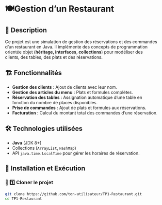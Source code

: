 # 🍽️Gestion d’un Restaurant

## 📌 Description
Ce projet est une simulation de gestion des réservations et des commandes d’un restaurant en Java. Il implémente des concepts de programmation orientée objet (**héritage, interfaces, collections**) pour modéliser des clients, des tables, des plats et des réservations.

## 🏗️ Fonctionnalités
- **Gestion des clients** : Ajout de clients avec leur nom.
- **Gestion des articles du menu** : Plats et formules complètes.
- **Réservation des tables** : Assignation automatique d’une table en fonction du nombre de places disponibles.
- **Prise de commandes** : Ajout de plats et formules aux réservations.
- **Facturation** : Calcul du montant total des commandes d’une réservation.

## 🛠️ Technologies utilisées
- **Java** (JDK 8+)
- Collections (`ArrayList`, `HashMap`)
- API `java.time.LocalTime` pour gérer les horaires de réservation.

## 🚀 Installation et Exécution
### 📌 1️⃣ Cloner le projet
```bash
git clone https://github.com/ton-utilisateur/TP1-Restaurant.git
cd TP1-Restaurant
